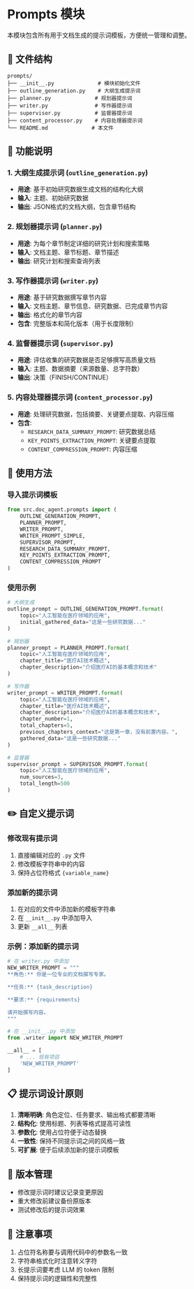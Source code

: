 # Prompts 模块

本模块包含所有用于文档生成的提示词模板，方便统一管理和调整。

## 📁 文件结构

```
prompts/
├── __init__.py              # 模块初始化文件
├── outline_generation.py    # 大纲生成提示词
├── planner.py              # 规划器提示词
├── writer.py               # 写作器提示词
├── supervisor.py           # 监督器提示词
├── content_processor.py    # 内容处理器提示词
└── README.md              # 本文件
```

## 🎯 功能说明

### 1. 大纲生成提示词 (`outline_generation.py`)
- **用途**: 基于初始研究数据生成文档的结构化大纲
- **输入**: 主题、初始研究数据
- **输出**: JSON格式的文档大纲，包含章节结构

### 2. 规划器提示词 (`planner.py`)
- **用途**: 为每个章节制定详细的研究计划和搜索策略
- **输入**: 文档主题、章节标题、章节描述
- **输出**: 研究计划和搜索查询列表

### 3. 写作器提示词 (`writer.py`)
- **用途**: 基于研究数据撰写章节内容
- **输入**: 文档主题、章节信息、研究数据、已完成章节内容
- **输出**: 格式化的章节内容
- **包含**: 完整版本和简化版本（用于长度限制）

### 4. 监督器提示词 (`supervisor.py`)
- **用途**: 评估收集的研究数据是否足够撰写高质量文档
- **输入**: 主题、数据摘要（来源数量、总字符数）
- **输出**: 决策（FINISH/CONTINUE）

### 5. 内容处理器提示词 (`content_processor.py`)
- **用途**: 处理研究数据，包括摘要、关键要点提取、内容压缩
- **包含**:
  - `RESEARCH_DATA_SUMMARY_PROMPT`: 研究数据总结
  - `KEY_POINTS_EXTRACTION_PROMPT`: 关键要点提取
  - `CONTENT_COMPRESSION_PROMPT`: 内容压缩

## 🔧 使用方法

### 导入提示词模板

```python
from src.doc_agent.prompts import (
    OUTLINE_GENERATION_PROMPT,
    PLANNER_PROMPT,
    WRITER_PROMPT,
    WRITER_PROMPT_SIMPLE,
    SUPERVISOR_PROMPT,
    RESEARCH_DATA_SUMMARY_PROMPT,
    KEY_POINTS_EXTRACTION_PROMPT,
    CONTENT_COMPRESSION_PROMPT
)
```

### 使用示例

```python
# 大纲生成
outline_prompt = OUTLINE_GENERATION_PROMPT.format(
    topic="人工智能在医疗领域的应用",
    initial_gathered_data="这是一些研究数据..."
)

# 规划器
planner_prompt = PLANNER_PROMPT.format(
    topic="人工智能在医疗领域的应用",
    chapter_title="医疗AI技术概述",
    chapter_description="介绍医疗AI的基本概念和技术"
)

# 写作器
writer_prompt = WRITER_PROMPT.format(
    topic="人工智能在医疗领域的应用",
    chapter_title="医疗AI技术概述",
    chapter_description="介绍医疗AI的基本概念和技术",
    chapter_number=1,
    total_chapters=5,
    previous_chapters_context="这是第一章，没有前置内容。",
    gathered_data="这是一些研究数据..."
)

# 监督器
supervisor_prompt = SUPERVISOR_PROMPT.format(
    topic="人工智能在医疗领域的应用",
    num_sources=3,
    total_length=500
)
```

## ✏️ 自定义提示词

### 修改现有提示词

1. 直接编辑对应的 `.py` 文件
2. 修改模板字符串中的内容
3. 保持占位符格式 `{variable_name}`

### 添加新的提示词

1. 在对应的文件中添加新的模板字符串
2. 在 `__init__.py` 中添加导入
3. 更新 `__all__` 列表

### 示例：添加新的提示词

```python
# 在 writer.py 中添加
NEW_WRITER_PROMPT = """
**角色:** 你是一位专业的文档撰写专家。

**任务:** {task_description}

**要求:** {requirements}

请开始撰写内容。
"""

# 在 __init__.py 中添加
from .writer import NEW_WRITER_PROMPT

__all__ = [
    # ... 现有项目
    'NEW_WRITER_PROMPT'
]
```

## 📋 提示词设计原则

1. **清晰明确**: 角色定位、任务要求、输出格式都要清晰
2. **结构化**: 使用标题、列表等格式提高可读性
3. **参数化**: 使用占位符便于动态替换
4. **一致性**: 保持不同提示词之间的风格一致
5. **可扩展**: 便于后续添加新的提示词模板

## 🔄 版本管理

- 修改提示词时建议记录变更原因
- 重大修改前建议备份原版本
- 测试修改后的提示词效果

## 📝 注意事项

1. 占位符名称要与调用代码中的参数名一致
2. 字符串格式化时注意转义字符
3. 长提示词要考虑 LLM 的 token 限制
4. 保持提示词的逻辑性和完整性 